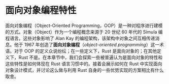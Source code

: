 # 面向对象编程特性

<!-- https://github.com/rust-lang/book/blob/main/src/ch18-00-oop.md -->
<!-- commit 56ec353290429e6547109e88afea4de027b0f1a9 -->

面向对象编程（Object-Oriented Programming，OOP）是一种对程序进行建模的方式。对象（Object）作为一个编程概念来源于 20 世纪 60 年代的 Simula 编程语言。这些对象影响了 Alan Kay 的编程架构，该架构中对象之间互相传递消息。他于 1967 年创造了**面向对象编程**（*object-oriented programming*）这一术语。对于 OOP 的定义众说纷纭；在一些定义下，Rust 是面向对象的；在其他定义下，Rust 不是。在本章节中，我们会探索一些被普遍认为是面向对象的特性和这些特性是如何体现在 Rust 语言习惯中的。接着会展示如何在 Rust 中实现面向对象设计模式，并讨论这么做与利用 Rust 自身的一些优势实现的方案相比有什么取舍。
